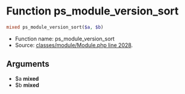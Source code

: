 Function ps_module_version_sort
===========================





```php
mixed ps_module_version_sort($a, $b)
```

* Function name: ps_module_version_sort
* Source: [classes/module/Module.php line 2028](https://github.com/PrestaShop/PrestaShop/blob/1.5.4.1/classes/module/Module.php#L2028).

Arguments
---------

* $a **mixed**
* $b **mixed**

